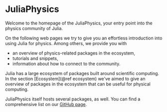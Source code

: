 # JuliaPhysics

Welcome to the homepage of the JuliaPhysics, your entry point into the physics community of Julia.

On the following web pages we try to give you an effortless introduction into using Julia for physics. Among others, we provide you with

* an overview of physics-related packages in the ecosystem,
* tutorials and snippets,
* information about how to connect to the community.

Julia has a large ecosystem of packages built around scientific computing. In the section [Ecosystem](@ref ecosystem) we've aimed to give an overview of packages in the ecosystem that can be useful for physical computing.

JuliaPhysics itself hosts several packages, as well. You can find a comprehensive list on our [GitHub page](https://github.com/juliaphysics).

